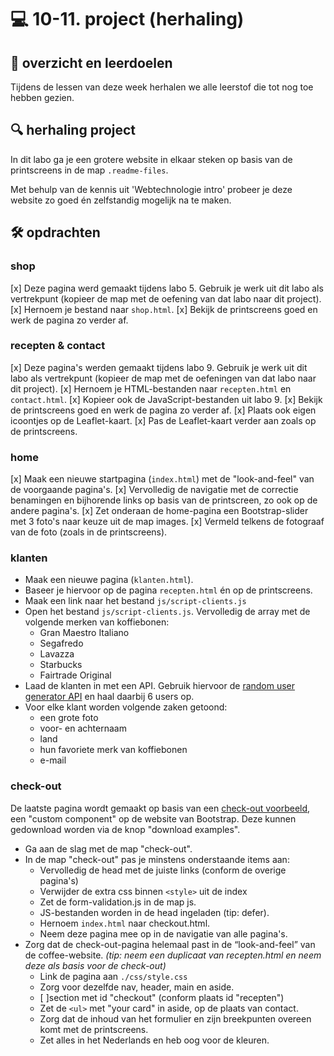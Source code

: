 # 💻 10-11. project (herhaling)

## 🥅 overzicht en leerdoelen

Tijdens de lessen van deze week herhalen we alle leerstof die tot nog toe hebben gezien.

## 🔍 herhaling project

In dit labo ga je een grotere website in elkaar steken op basis van de printscreens in de map `.readme-files`.

Met behulp van de kennis uit 'Webtechnologie intro' probeer je deze website zo goed én zelfstandig mogelijk na te maken.

## 🛠️ opdrachten

### shop

[x] Deze pagina werd gemaakt tijdens labo 5. Gebruik je werk uit dit labo als vertrekpunt (kopieer de map met de oefening van dat labo naar dit project). 
[x] Hernoem je bestand naar `shop.html`.
[x] Bekijk de printscreens goed en werk de pagina zo verder af.

 

### recepten & contact

[x] Deze pagina's werden gemaakt tijdens labo 9. Gebruik je werk uit dit labo als vertrekpunt (kopieer de map met de oefeningen van dat labo naar dit project). 
[x] Hernoem je HTML-bestanden naar `recepten.html` en `contact.html`.
[x] Kopieer ook de JavaScript-bestanden uit labo 9.
[x] Bekijk de printscreens goed en werk de pagina zo verder af.
[x] Plaats ook eigen icoontjes op de Leaflet-kaart. 
[x] Pas de Leaflet-kaart verder aan zoals op de printscreens.

### home

[x] Maak een nieuwe startpagina (`index.html`) met de "look-and-feel" van de voorgaande pagina's.
[x] Vervolledig de navigatie met de correctie benamingen en bijhorende links op basis van de printscreen, zo ook op de andere pagina's.
[x] Zet onderaan de home-pagina een Bootstrap-slider met 3 foto's naar keuze uit de map images.
[x] Vermeld telkens de fotograaf van de foto (zoals in de printscreens).

### klanten

 - Maak een nieuwe pagina (`klanten.html`).
 - Baseer je hiervoor op de pagina `recepten.html` én op de printscreens.
 - Maak een link naar het bestand `js/script-clients.js`
 - Open het bestand `js/script-clients.js`. Vervolledig de array met de volgende merken van koffiebonen:
    - Gran Maestro Italiano
    - Segafredo
    - Lavazza
    - Starbucks
    - Fairtrade Original
 - Laad de klanten in met een API. Gebruik hiervoor de [random user generator API](https://randomuser.me/) en haal daarbij 6 users op.
 - Voor elke klant worden volgende zaken getoond:
    - een grote foto
    - voor- en achternaam
    - land
    - hun favoriete merk van koffiebonen
    - e-mail

### check-out

De laatste pagina wordt gemaakt op basis van een [check-out voorbeeld](https://getbootstrap.com/docs/5.3/examples/), een "custom component" op de website van Bootstrap. Deze kunnen gedownload worden via de knop "download examples".

 - Ga aan de slag met de map "check-out".
 - In de map "check-out" pas je minstens onderstaande items aan:
    - Vervolledig de head met de juiste links (conform de overige pagina's)
    - Verwijder de extra css binnen `<style>` uit de index
    - Zet de form-validation.js in de map js.
    - JS-bestanden worden in de head ingeladen (tip: defer).
    - Hernoem `index.html` naar checkout.html.
    - Neem deze pagina mee op in de navigatie van alle pagina's.
 - Zorg dat de check-out-pagina helemaal past in de “look-and-feel” van
de coffee-website.
    *(tip: neem een duplicaat van recepten.html en neem deze als basis voor de check-out)*
    - Link de pagina aan `./css/style.css`
    - Zorg voor dezelfde nav, header, main en aside.
    - [ ]section met id "checkout" (conform plaats id "recepten")
    - Zet de `<ul>` met "your card" in aside, op de plaats van contact.
    - Zorg dat de inhoud van het formulier en zijn breekpunten overeen komt met de printscreens.
    - Zet alles in het Nederlands en heb oog voor de kleuren.